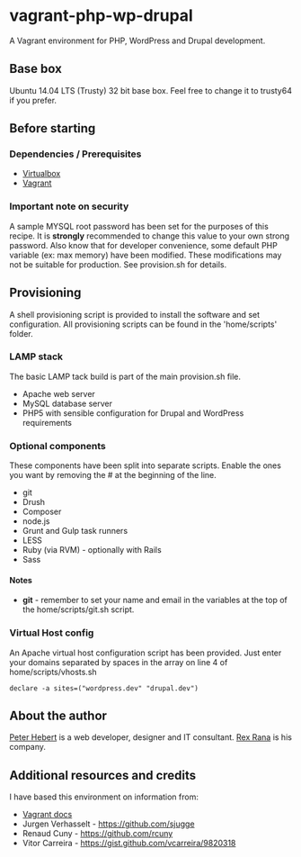 vagrant-php-wp-drupal
=====================

A Vagrant environment for PHP, WordPress and Drupal development.

## Base box
Ubuntu 14.04 LTS (Trusty) 32 bit base box. Feel free to change it to trusty64 if you prefer.

## Before starting

### Dependencies / Prerequisites

* [Virtualbox](https://www.virtualbox.org/wiki/Downloads)
* [Vagrant](http://downloads.vagrantup.com/)

### Important note on security

A sample MYSQL root password has been set for the purposes of this recipe. It is **strongly** recommended to change this value to your own strong password. Also know that for developer convenience, some default PHP variable (ex: max memory) have been modified. These modifications may not be suitable for production. See provision.sh for details.

## Provisioning
A shell provisioning script is provided to install the software and set configuration. All provisioning scripts can be found in the 'home/scripts' folder.

### LAMP stack
The basic LAMP tack build is part of the main provision.sh file.

* Apache web server
* MySQL database server
* PHP5 with sensible configuration for Drupal and WordPress requirements

### Optional components
These components have been split into separate scripts. Enable the ones you want by removing the # at the beginning of the line.

* git
* Drush
* Composer
* node.js
* Grunt and Gulp task runners
* LESS
* Ruby (via RVM) - optionally with Rails
* Sass

#### Notes

* **git** - remember to set your name and email in the variables at the top of the home/scripts/git.sh script.

### Virtual Host config
An Apache virtual host configuration script has been provided. Just enter your domains separated by spaces in the array on line 4 of home/scripts/vhosts.sh

    declare -a sites=("wordpress.dev" "drupal.dev")

## About the author
[Peter Hebert](http://peterhebert.com/) is a web developer, designer and IT consultant. [Rex Rana](https://rexrana.ca/) is his company. 

## Additional resources and credits
I have based this environment on information from: 

* [Vagrant docs](http://docs.vagrantup.com/)
* Jurgen Verhasselt - https://github.com/sjugge
* Renaud Cuny - https://github.com/rcuny
* Vitor Carreira - https://gist.github.com/vcarreira/9820318
 